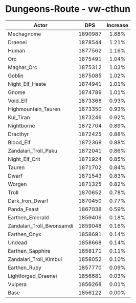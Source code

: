 # Dungeons-Route - vw-cthun
| Actor | DPS | Increase |
|---|:---:|:---:|
|Mechagnome|1890987|1.88%|
|Draenei|1878544|1.21%|
|Human|1877562|1.16%|
|Orc|1875491|1.04%|
|Maghar_Orc|1875312|1.03%|
|Goblin|1875085|1.02%|
|Night_Elf_Haste|1874941|1.01%|
|Gnome|1874789|1.01%|
|Void_Elf|1873368|0.93%|
|Highmountain_Tauren|1873350|0.93%|
|Kul_Tiran|1873246|0.92%|
|Nightborne|1872704|0.89%|
|Dracthyr|1872425|0.88%|
|Blood_Elf|1872368|0.88%|
|Zandalari_Troll_Paku|1872041|0.86%|
|Night_Elf_Crit|1871924|0.85%|
|Tauren|1871702|0.84%|
|Dwarf|1871543|0.83%|
|Worgen|1871325|0.82%|
|Troll|1870652|0.78%|
|Dark_Iron_Dwarf|1870450|0.77%|
|Panda_Feast|1867038|0.59%|
|Earthen_Emerald|1859406|0.18%|
|Zandalari_Troll_Bwonsamdi|1859048|0.16%|
|Earthen_Onyx|1858691|0.14%|
|Undead|1858668|0.14%|
|Earthen_Sapphire|1858171|0.11%|
|Zandalari_Troll_Kimbul|1858052|0.10%|
|Earthen_Ruby|1857770|0.09%|
|Lightforged_Draenei|1856681|0.03%|
|Vulpera|1856268|0.01%|
|Base|1856122|0.00%|
